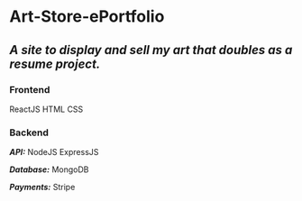 # Art-Store-ePortfolio
## *A site to display and sell my art that doubles as a resume project.*


### Frontend
ReactJS
HTML
CSS


### Backend
***API:***
NodeJS
ExpressJS

***Database:***
MongoDB

***Payments:***
Stripe
